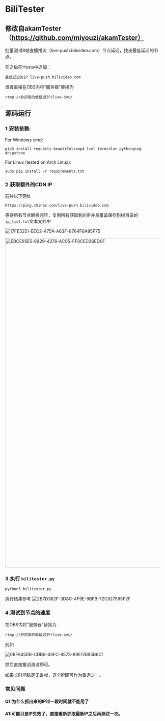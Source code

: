 # BiliTester
## 修改自akamTester（https://github.com/miyouzi/akamTester）

批量测试B站直播推流（live-push.bilivideo.com）节点延迟，找出最低延迟的节点。

在之后在Hosts中追加：
```
最低延迟的IP live-push.bilivideo.com
```
或者直接在OBS内将“服务器”替换为
```
rtmp://你抓取的低延迟IP/live-bvc/
```


## 源码运行

### 1.安装依赖:

For Windows cmd:
```
pip3 install requests beautifulsoup4 lxml termcolor pythonping dnspython
```
For Linux (tested on Arch Linux):
```
sudo pip install -r requirements.txt
```

### 2.获取额外的CDN IP
前往以下网址
```
https://ping.chinaz.com/live-push.bilivideo.com
```
等待所有节点解析完毕，复制所有获取到的IP并且覆盖保存到根目录的```ip_list.txt```文本文档中

![17FE5351-EEC2-475A-A63F-8764F6A95F75](https://user-images.githubusercontent.com/47912037/154753260-3b88862b-94dc-4c8b-8490-966fd90bb595.png)

<img width="1072" alt="EBCE95E5-9929-4276-AC05-FF0CED26ED0F" src="https://user-images.githubusercontent.com/47912037/154753323-4c0f823d-fdf0-49ce-8e81-96192d515629.png">



### 3.执行 ```bilitester.py```
```
python3 bilitester.py
```
执行结果参考
![2B7D382F-3D8C-4F9E-9BFB-72C927595F2F](https://user-images.githubusercontent.com/47912037/154753637-d76f691d-b40b-4d7d-9068-a97baef54cbb.png)


### 4.测试到节点的速度

在OBS内将“服务器”替换为
```
rtmp://你抓取的低延迟IP/live-bvc/
```

例如

![06FA45DB-CDB9-43FC-8573-89E12B95B6C1](https://user-images.githubusercontent.com/47912037/154753999-b71d1d6d-ff60-4115-bc46-3bf9b4581613.png)


然后直接推流测试即可。

如果长时间稳定无丢帧，这个IP即可作为备选之一。

### 常见问题

#### Q1:为什么抓出来的IP过一段时间就不能用了

#### A1:可能只是IP失效了，直接重新抓取最新IP之后再测试一次。




